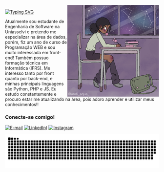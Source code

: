 <img align="right" alt="" height="300px" src="./eu.png">

[![Typing SVG](https://readme-typing-svg.demolab.com?font=Fira+Code&weight=600&size=25&pause=1000&color=9400D3&random=false&width=435&height=40&lines=Ol%C3%A1%2C+eu+sou+a+Anny!+%F0%9F%91%BE%F0%9F%93%9A%F0%9F%92%99)](https://git.io/typing-svg)



<p align="left">Atualmente sou estudante de Engenharia de Software na Uniasselvi e pretendo me especializar na área de dados, porém, fiz um ano de curso de Programação WEB e sou muito interessada em front-end! Também possuo formação técnica em Informática (IFRS).
Me interesso tanto por front quanto por back-end, e minhas principais linguagens são Python, PHP e JS. 
Eu estudo constantemente e procuro estar me atualizando na área, pois adoro aprender e utilizar meus conhecimentos!!


<h3 align="left">Conecte-se comigo!</h3>

[![E-mail](https://img.shields.io/badge/-Email-000?style=for-the-badge&logo=microsoft-outlook&logoColor=FF00F6&color:FFF)](mailto:nevesanny617@gmail.com)
[![LinkedIn](https://img.shields.io/badge/-LinkedIn-000?style=for-the-badge&logo=linkedin&logoColor=FF00F6&color:FFF)](https://www.linkedin.com/in/anny-linhares/))
[![Instagram](https://img.shields.io/badge/-Instagram-000?style=for-the-badge&logo=instagram&logoColor=FF00F6&color:FFF)](https://www.instagram.com/annynlinhares/)


<picture>
  <source media="(prefers-color-scheme: dark)" srcset="https://raw.githubusercontent.com/mari4souza/mari4souza/output/github-contribution-grid-snake-dark.svg">
  <source media="(prefers-color-scheme: light)" srcset="https://raw.githubusercontent.com/mari4souza/mari4souza/output/github-contribution-grid-snake.svg">
  <img alt="github contribution grid snake animation" src="https://raw.githubusercontent.com/mari4souza/mari4souza/output/github-contribution-grid-snake.svg">
</picture>
<br><br>
